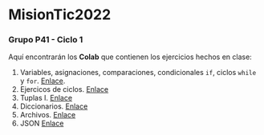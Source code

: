 # MisionTic2022

### Grupo P41 - Ciclo 1

Aquí encontrarán los **Colab** que contienen los ejercicios hechos en clase:

1. Variables, asignaciones, comparaciones, condicionales `if`, ciclos `while` y `for`. 
[Enlace](https://colab.research.google.com/drive/14156pspbXSh3ilEsUi00e1-bbvcXleAv).
2. Ejercicos de ciclos. [Enlace](https://colab.research.google.com/drive/1IFhXttCGfWSPEm1-BC-Rb5X260HwTApT)
3. Tuplas I. [Enlace](https://colab.research.google.com/drive/1eOGuv9A7RCbO2QJ3U_duLRZ0iHU5AlDW#scrollTo=ZtnRwnSi5my_)
4. Diccionarios. [Enlace](https://colab.research.google.com/drive/14o8MNqH6HxvLAiOx0fmiBPRZyr9rtxPG?usp=sharing)
5. Archivos. [Enlace](https://colab.research.google.com/drive/1B3HHHK5txEclLq-ULvmV-elQbw4MQ-jx?usp=sharing)
6. JSON [Enlace](https://colab.research.google.com/drive/1YssDE7izoaUOCX14JeS2kgaTb01Z0Y8a?usp=sharing)
